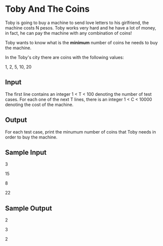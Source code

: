 # Toby And The Coins

Toby is going to buy a machine to send love letters to his girlfriend, the machine
costs N pesos. Toby works very hard and he have a lot of money, in fact, he can
pay the machine with any combination of coins!

Toby wants to know what is the **minimum** number of coins he needs to buy the machine.

In the Toby's city there are coins with the following values:

1, 2, 5, 10, 20

## Input

The first line contains an integer 1 < T < 100 denoting the number of test cases. For each
one of the next T lines, there is an integer 1 < C < 10000 denoting the cost of the machine.

## Output

For each test case, print the minumum number of coins that Toby needs in order
to buy the machine.

## Sample Input

3

15

8

22

## Sample Output

2

3

2